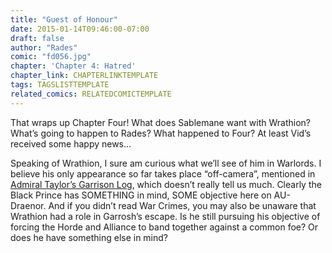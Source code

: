 ```yaml
---
title: "Guest of Honour"
date: 2015-01-14T09:46:00-07:00
draft: false
author: "Rades"
comic: "fd056.jpg"
chapter: 'Chapter 4: Hatred'
chapter_link: CHAPTERLINKTEMPLATE
tags: TAGSLISTTEMPLATE
related_comics: RELATEDCOMICTEMPLATE
---
```


That wraps up Chapter Four! What does Sablemane want with Wrathion? What’s going to happen to Rades? What happened to Four? At least Vid’s received some happy news…


Speaking of Wrathion, I sure am curious what we’ll see of him in Warlords. I believe his only appearance so far takes place “off-camera”, mentioned in [Admiral Taylor’s Garrison Log](http://www.wowhead.com/item=119348/admiral-taylors-garrison-log), which doesn’t really tell us much. Clearly the Black Prince has SOMETHING in mind, SOME objective here on AU-Draenor. And if you didn’t read War Crimes, you may also be unaware that Wrathion had a role in Garrosh’s escape. Is he still pursuing his objective of forcing the Horde and Alliance to band together against a common foe? Or does he have something else in mind?

